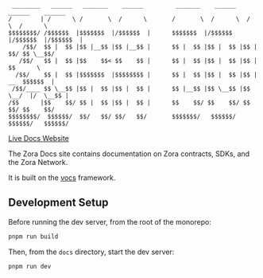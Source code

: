 ```
 ________   ______   _______    ______         _______    ______    ______    ______
/        | /      \ /       \  /      \       /       \  /      \  /      \  /      \
$$$$$$$$/ /$$$$$$  |$$$$$$$  |/$$$$$$  |      $$$$$$$  |/$$$$$$  |/$$$$$$  |/$$$$$$  |
    /$$/  $$ |  $$ |$$ |__$$ |$$ |__$$ |      $$ |  $$ |$$ |  $$ |$$ |  $$/ $$ \__$$/
   /$$/   $$ |  $$ |$$    $$< $$    $$ |      $$ |  $$ |$$ |  $$ |$$ |      $$      \
  /$$/    $$ |  $$ |$$$$$$$  |$$$$$$$$ |      $$ |  $$ |$$ |  $$ |$$ |   __  $$$$$$  |
 /$$/____ $$ \__$$ |$$ |  $$ |$$ |  $$ |      $$ |__$$ |$$ \__$$ |$$ \__/  |/  \__$$ |
/$$      |$$    $$/ $$ |  $$ |$$ |  $$ |      $$    $$/ $$    $$/ $$    $$/ $$    $$/
$$$$$$$$/  $$$$$$/  $$/   $$/ $$/   $$/       $$$$$$$/   $$$$$$/   $$$$$$/   $$$$$$/
```

[Live Docs Website](https://docs.zora.co/)

The Zora Docs site contains documentation on Zora contracts, SDKs, and the Zora Network.

It is built on the [vocs](https://vocs.dev) framework.

## Development Setup

Before running the dev server, from the root of the monorepo:

```bash
pnpm run build
```

Then, from the `docs` directory, start the dev server:

```bash
pnpm run dev
```
